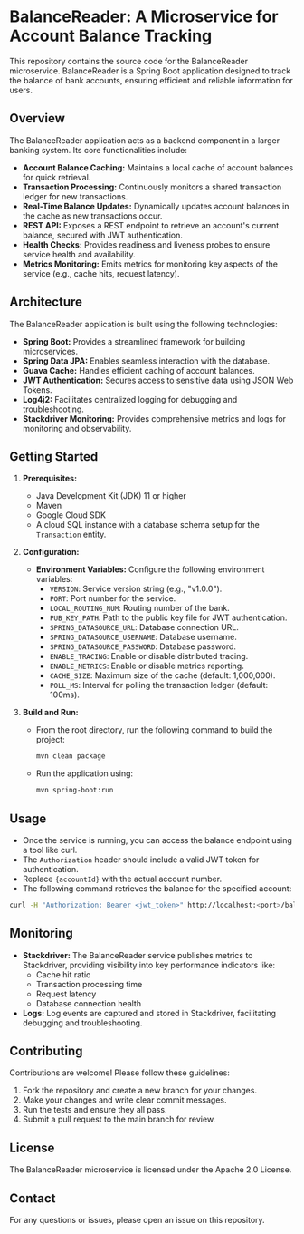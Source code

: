 # BalanceReader: A Microservice for Account Balance Tracking

This repository contains the source code for the BalanceReader microservice. BalanceReader is a Spring Boot application designed to track the balance of bank accounts, ensuring efficient and reliable information for users. 

## Overview

The BalanceReader application acts as a backend component in a larger banking system. Its core functionalities include:

- **Account Balance Caching:** Maintains a local cache of account balances for quick retrieval.
- **Transaction Processing:** Continuously monitors a shared transaction ledger for new transactions.
- **Real-Time Balance Updates:** Dynamically updates account balances in the cache as new transactions occur.
- **REST API:** Exposes a REST endpoint to retrieve an account's current balance, secured with JWT authentication.
- **Health Checks:** Provides readiness and liveness probes to ensure service health and availability.
- **Metrics Monitoring:** Emits metrics for monitoring key aspects of the service (e.g., cache hits, request latency).

## Architecture

The BalanceReader application is built using the following technologies:

- **Spring Boot:** Provides a streamlined framework for building microservices.
- **Spring Data JPA:** Enables seamless interaction with the database.
- **Guava Cache:** Handles efficient caching of account balances.
- **JWT Authentication:** Secures access to sensitive data using JSON Web Tokens.
- **Log4j2:** Facilitates centralized logging for debugging and troubleshooting.
- **Stackdriver Monitoring:** Provides comprehensive metrics and logs for monitoring and observability.

## Getting Started

1. **Prerequisites:**

   - Java Development Kit (JDK) 11 or higher
   - Maven
   - Google Cloud SDK
   - A cloud SQL instance with a database schema setup for the `Transaction` entity.

2. **Configuration:**

   - **Environment Variables:** Configure the following environment variables:
      - `VERSION`: Service version string (e.g., "v1.0.0").
      - `PORT`: Port number for the service.
      - `LOCAL_ROUTING_NUM`: Routing number of the bank.
      - `PUB_KEY_PATH`: Path to the public key file for JWT authentication.
      - `SPRING_DATASOURCE_URL`: Database connection URL.
      - `SPRING_DATASOURCE_USERNAME`: Database username.
      - `SPRING_DATASOURCE_PASSWORD`: Database password.
      - `ENABLE_TRACING`: Enable or disable distributed tracing.
      - `ENABLE_METRICS`: Enable or disable metrics reporting.
      - `CACHE_SIZE`: Maximum size of the cache (default: 1,000,000).
      - `POLL_MS`: Interval for polling the transaction ledger (default: 100ms).

3. **Build and Run:**

   - From the root directory, run the following command to build the project:
     ```bash
     mvn clean package
     ```
   - Run the application using:
     ```bash
     mvn spring-boot:run 
     ```

## Usage

- Once the service is running, you can access the balance endpoint using a tool like curl.
- The `Authorization` header should include a valid JWT token for authentication.
- Replace `{accountId}` with the actual account number.
- The following command retrieves the balance for the specified account:

```bash
curl -H "Authorization: Bearer <jwt_token>" http://localhost:<port>/balances/{accountId}
```

## Monitoring

- **Stackdriver:** The BalanceReader service publishes metrics to Stackdriver, providing visibility into key performance indicators like:
    - Cache hit ratio
    - Transaction processing time
    - Request latency
    - Database connection health
- **Logs:** Log events are captured and stored in Stackdriver, facilitating debugging and troubleshooting.

## Contributing

Contributions are welcome! Please follow these guidelines:

1. Fork the repository and create a new branch for your changes.
2. Make your changes and write clear commit messages.
3. Run the tests and ensure they all pass.
4. Submit a pull request to the main branch for review.

## License

The BalanceReader microservice is licensed under the Apache 2.0 License.

## Contact

For any questions or issues, please open an issue on this repository.
